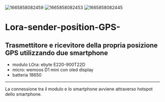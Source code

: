 ![1665858082459](https://user-images.githubusercontent.com/79666023/196002767-a81e0b30-b2f7-4f02-9f42-70d3a67f8323.jpg)
![1665858082453](https://user-images.githubusercontent.com/79666023/196002773-ccc2469d-1fec-4bb8-8626-17b66ab5f553.jpg)
![1665858082445](https://user-images.githubusercontent.com/79666023/196002776-c98c50ce-3341-4caa-844b-0832b2255e7d.jpg)
# Lora-sender-position-GPS-
Trasmettitore e ricevitore della propria posizione GPS utilizzando due smartphone
-------------------------------------------------
+ modulo LOra: ebyte E220-900T22D								
+ micro: wemoos D1 mini con oled display				
+ batteria 18650																
-------------------------------------------------

La connessione tra il modulo e lo smartphone avviene attraverso hotspot dello smartphone.

